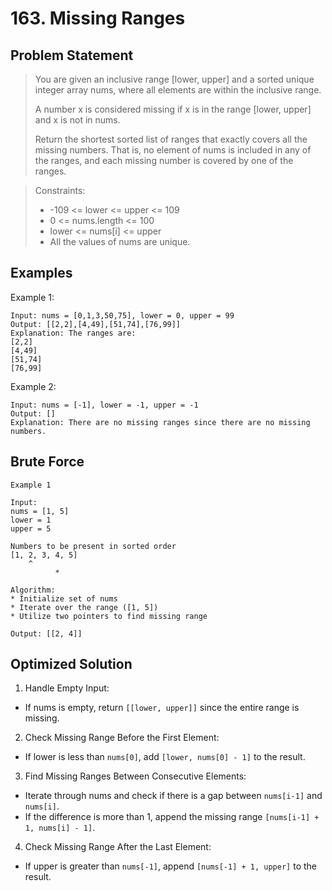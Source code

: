 # 163. Missing Ranges

## Problem Statement

> You are given an inclusive range [lower, upper] and a sorted unique integer array nums, where all elements are within the inclusive range.
>
> A number x is considered missing if x is in the range [lower, upper] and x is not in nums.
>
> Return the shortest sorted list of ranges that exactly covers all the missing numbers. That is, no element of nums is included in any of the ranges, and each missing number is covered by one of the ranges.

> Constraints:
>
> - -109 <= lower <= upper <= 109
> - 0 <= nums.length <= 100
> - lower <= nums[i] <= upper
> - All the values of nums are unique.

## Examples

Example 1:

```
Input: nums = [0,1,3,50,75], lower = 0, upper = 99
Output: [[2,2],[4,49],[51,74],[76,99]]
Explanation: The ranges are:
[2,2]
[4,49]
[51,74]
[76,99]
```

Example 2:

```
Input: nums = [-1], lower = -1, upper = -1
Output: []
Explanation: There are no missing ranges since there are no missing numbers.
```

## Brute Force

```
Example 1

Input:
nums = [1, 5]
lower = 1
upper = 5

Numbers to be present in sorted order
[1, 2, 3, 4, 5]
    ^
          *

Algorithm:
* Initialize set of nums
* Iterate over the range ([1, 5])
* Utilize two pointers to find missing range

Output: [[2, 4]]
```

## Optimized Solution

1. Handle Empty Input:

- If nums is empty, return `[[lower, upper]]` since the entire range is missing.

2. Check Missing Range Before the First Element:

- If lower is less than `nums[0]`, add `[lower, nums[0] - 1]` to the result.

3. Find Missing Ranges Between Consecutive Elements:

- Iterate through nums and check if there is a gap between `nums[i-1]` and `nums[i]`.
- If the difference is more than 1, append the missing range `[nums[i-1] + 1, nums[i] - 1]`.

4. Check Missing Range After the Last Element:

- If upper is greater than `nums[-1]`, append `[nums[-1] + 1, upper]` to the result.
